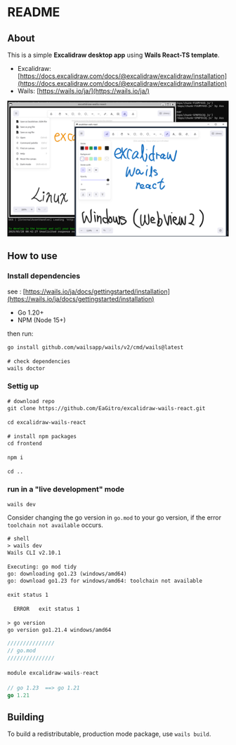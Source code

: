 # README

## About

This is a simple **Excalidraw desktop app** using **Wails React-TS template**.

- Excalidraw: [https://docs.excalidraw.com/docs/@excalidraw/excalidraw/installation](https://docs.excalidraw.com/docs/@excalidraw/excalidraw/installation)
- Wails: [https://wails.io/ja/](https://wails.io/ja/)


![capture](./capture.PNG)


## How to use

### Install dependencies

see : [https://wails.io/ja/docs/gettingstarted/installation](https://wails.io/ja/docs/gettingstarted/installation)

- Go 1.20+
- NPM (Node 15+)

then run:

```shell
go install github.com/wailsapp/wails/v2/cmd/wails@latest

# check dependencies
wails doctor
```



### Settig up

```shell
# download repo
git clone https://github.com/EaGitro/excalidraw-wails-react.git

cd excalidraw-wails-react

# install npm packages
cd frontend

npm i 

cd ..
```


### run in a "live development" mode

```shell
wails dev
```

Consider changing the go version in `go.mod` to your go version, if the error `toolchain not available` occurs.

```shell
# shell
> wails dev
Wails CLI v2.10.1

Executing: go mod tidy
go: downloading go1.23 (windows/amd64)
go: download go1.23 for windows/amd64: toolchain not available

exit status 1

  ERROR   exit status 1

> go version
go version go1.21.4 windows/amd64
```

```go
///////////////
// go.mod
///////////////

module excalidraw-wails-react

// go 1.23  ==> go 1.21
go 1.21
```

## Building

To build a redistributable, production mode package, use `wails build`.
